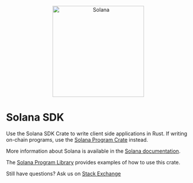 <p align="center">
  <a href="https://solana.com">
    <img alt="Solana" src="https://ipfs.io/ipfs/QmY8yG5wq1XRkbNbHcvREMTspM8nrFfqSjuHrQWhLy7y98" width="250" />
  </a>
</p>

# Solana SDK

Use the Solana SDK Crate to write client side applications in Rust.  If writing on-chain programs, use the [Solana Program Crate](https://crates.io/crates/solana-program) instead.

More information about Solana is available in the [Solana documentation](https://solana.com/docs).

The [Solana Program Library](https://github.com/solana-labs/solana-program-library) provides examples of how to use this crate.

Still have questions?  Ask us on [Stack Exchange](https://sola.na/sse)
